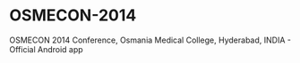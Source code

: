 # OSMECON-2014
OSMECON 2014 Conference, Osmania Medical College, Hyderabad, INDIA - Official Android app
